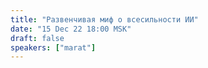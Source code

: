 ```yaml
---
title: "Развенчивая миф о всесильности ИИ"
date: "15 Dec 22 18:00 MSK"
draft: false
speakers: ["marat"]
---
```

